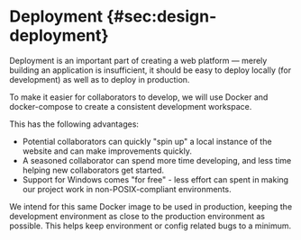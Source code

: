# Deployment {#sec:design-deployment}

Deployment is an important part of creating a web platform — merely building an application is insufficient, it should be easy to deploy locally (for development) as well as to deploy in production.

To make it easier for collaborators to develop, we will use Docker and docker-compose to create a consistent development workspace.

This has the following advantages:

- Potential collaborators can quickly "spin up" a local instance of the website and can make improvements quickly.
- A seasoned collaborator can spend more time developing, and less time helping new collaborators get started.
- Support for Windows comes "for free" - less effort can spent in making our project work in non-POSIX-compliant environments.

We intend for this same Docker image to be used in production, keeping the development environment as close to the production environment as possible. This helps keep environment or config related bugs to a minimum.
